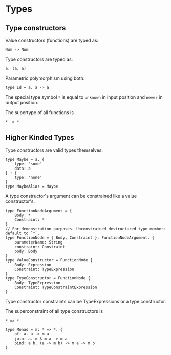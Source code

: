 # Types

## Type constructors
Value constructors (functions) are typed as:
```
Num -> Num
```

Type constructors are typed as:
```
a. (a, a)
```

Parametric polymorphism using both:
```
type Id = a. a -> a
```

The special type symbol `*` is equal to `unknown` in input position and `never` in output position.

The supertype of all functions is
```
* -> *
```

## Higher Kinded Types
Type constructors are valid types themselves.
```
type Maybe = a. {
    type: 'some'
    data: a
} + {
    type: 'none'
}
type MaybeAlias = Maybe
```

A type constructor's argument can be constrained like a value constructor's.
```
type FunctionNodeArgument = {
    Body: *
    Constraint: *
}
// For demonstration purposes. Unconstrained destructured type members default to `*`.
type FunctionNode = { Body, Constraint }: FunctionNodeArgument. {
    parameterName: String
    constraint: Constraint
    body: Body
}
type ValueConstructor = FunctionNode {
    Body: Expression
    Constraint: TypeExpression
}
type TypeConstructor = FunctionNode {
    Body: TypeExpression
    Constraint: TypeConstraintExpression
}
```

Type constructor constraints can be TypeExpressions or a type constructor.

The superconstraint of all type constructors is
```
* => *
```

```
type Monad = m: * => *. {
    of: a. a -> m a
    join: a. m $ m a -> m a
    bind: a b. (a -> m b) -> m a -> m b
}
```

